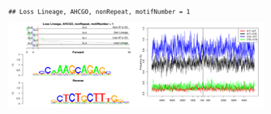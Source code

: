 

```
## Loss Lineage, AHCGO, nonRepeat, motifNumber = 1
```

![plot of chunk motifPValues](figure/motifPValues-1.png)
  
